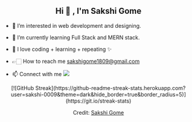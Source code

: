 <h2 align="center"> Hi 👋 , I'm Sakshi Gome <br/></h2>

- 👀 I’m interested in web development and designing. 
- 🌱 I’m currently learning Full Stack and MERN stack. 
- 💞️ I love coding + learning + repeating ✨
- 👉🏻 How to reach me sakshigome1809@gmail.com

- 📫 Connect with me 
[<img src="https://img.shields.io/badge/linkedin-%230077B5.svg?&style=for-the-badge&logo=linkedin&logoColor=white" />](https://www.linkedin.com/in/sakshi-gome-b7abb2212/) <br>

<div align='center'>
[![GitHub Streak](https://github-readme-streak-stats.herokuapp.com?user=sakshi-0009&theme=dark&hide_border=true&border_radius=5)](https://git.io/streak-stats)<br>

Credit: [Sakshi Gome](https://github.com/sakshi-0009)
